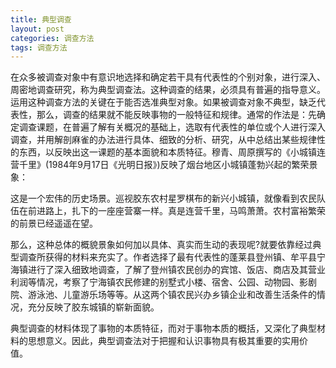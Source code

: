 ```yaml
---
title: 典型调查
layout: post
categories: 调查方法
tags: 调查方法
---
```


在众多被调查对象中有意识地选择和确定若干具有代表性的个别对象，进行深入、周密地调查研究，称为典型调查法。这种调查的结果，必须具有普遍的指导意义。运用这种调查方法的关键在于能否选准典型对象。如果被调查对象不典型，缺乏代表性，那么，调查的结果就不能反映事物的一般特征和规律。通常的作法是：先确定调查课题，在普遍了解有关概况的基础上，选取有代表性的单位或个人进行深入调查，并用解剖麻雀的办法进行具体、细致的分析、研究，从中总结出某些规律性的东西，以反映出这一课题的基本面貌和本质特征。穆青、周原撰写的《小城镇连营千里》(1984年9月17日《光明日报》)反映了烟台地区小城镇蓬勃兴起的繁荣景象：

这是一个宏伟的历史场景。巡视胶东农村星罗棋布的新兴小城镇，就像看到农民队伍在前进路上，扎下的一座座营寨一样。真是连营千里，马鸣萧萧。农村富裕繁荣的前景已经遥遥在望。

那么，这种总体的概貌景象如何加以具体、真实而生动的表现呢?就要依靠经过典型调查所获得的材料来充实了。作者选择了最有代表性的蓬莱县登州镇、牟平县宁海镇进行了深入细致地调查，了解了登州镇农民创办的宾馆、饭店、商店及其营业利润等情况，考察了宁海镇农民修建的别墅式小楼、宿舍、公园、动物园、影剧院、游泳池、儿童游乐场等等。从这两个镇农民兴办乡镇企业和改善生活条件的情况，充分反映了胶东城镇的崭新面貌。

典型调查的材料体现了事物的本质特征，而对于事物本质的概括，又深化了典型材料的思想意义。因此，典型调查法对于把握和认识事物具有极其重要的实用价值。 